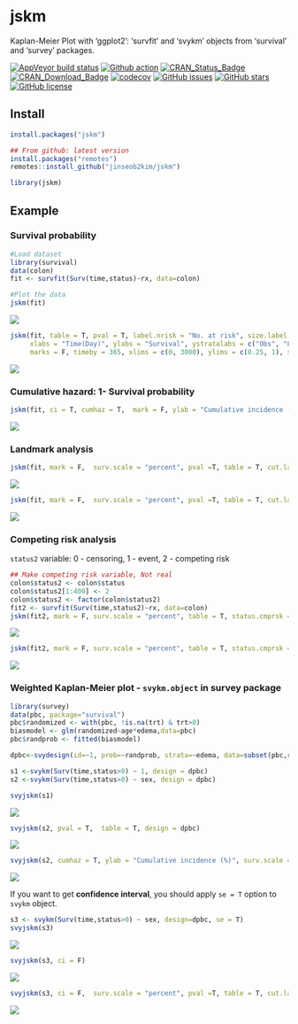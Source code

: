 jskm
================

Kaplan-Meier Plot with ‘ggplot2’: ‘survfit’ and ‘svykm’ objects from
‘survival’ and ‘survey’ packages.

[![AppVeyor build
status](https://ci.appveyor.com/api/projects/status/github/jinseob2kim/jskm?branch=master&svg=true)](https://ci.appveyor.com/project/jinseob2kim/jskm)
[![Github
action](https://github.com/jinseob2kim/jskm/workflows/R-CMD-check/badge.svg)](https://github.com/jinseob2kim/jskm/actions)
[![CRAN_Status_Badge](https://www.r-pkg.org/badges/version/jskm)](https://cran.r-project.org/package=jskm)
[![CRAN_Download_Badge](https://cranlogs.r-pkg.org/badges/jskm)](https://CRAN.R-project.org/package=jskm)
[![codecov](https://codecov.io/github/jinseob2kim/jskm/branch/master/graphs/badge.svg)](https://app.codecov.io/github/jinseob2kim/jskm)
[![GitHub
issues](https://img.shields.io/github/issues/jinseob2kim/jskm.svg)](https://github.com/jinseob2kim/jskm/issues)
[![GitHub
stars](https://img.shields.io/github/stars/jinseob2kim/jskm.svg)](https://github.com/jinseob2kim/jskm/stargazers)
[![GitHub
license](https://img.shields.io/github/license/jinseob2kim/jskm.svg)](https://github.com/jinseob2kim/jskm/blob/master/LICENSE)

## Install

``` r
install.packages("jskm")

## From github: latest version
install.packages("remotes")
remotes::install_github("jinseob2kim/jskm")

library(jskm)
```

## Example

### Survival probability

``` r
#Load dataset
library(survival)
data(colon)
fit <- survfit(Surv(time,status)~rx, data=colon)

#Plot the data
jskm(fit)
```

![](man/figures/README-unnamed-chunk-1-1.png)<!-- -->

``` r
jskm(fit, table = T, pval = T, label.nrisk = "No. at risk", size.label.nrisk = 8, 
     xlabs = "Time(Day)", ylabs = "Survival", ystratalabs = c("Obs", "Lev", "Lev + 5FU"), ystrataname = "rx",
     marks = F, timeby = 365, xlims = c(0, 3000), ylims = c(0.25, 1), showpercent = T)
```

![](man/figures/README-unnamed-chunk-1-2.png)<!-- -->

### Cumulative hazard: 1- Survival probability

``` r
jskm(fit, ci = T, cumhaz = T,  mark = F, ylab = "Cumulative incidence (%)", surv.scale = "percent", pval =T, pval.size = 6, pval.coord = c(300, 0.7))
```

![](man/figures/README-unnamed-chunk-2-1.png)<!-- -->

### Landmark analysis

``` r
jskm(fit, mark = F,  surv.scale = "percent", pval =T, table = T, cut.landmark = 500)
```

![](man/figures/README-unnamed-chunk-3-1.png)<!-- -->

``` r
jskm(fit, mark = F,  surv.scale = "percent", pval =T, table = T, cut.landmark = 500, showpercent = T)
```

![](man/figures/README-unnamed-chunk-3-2.png)<!-- -->

### Competing risk analysis

`status2` variable: 0 - censoring, 1 - event, 2 - competing risk

``` r
## Make competing risk variable, Not real
colon$status2 <- colon$status
colon$status2[1:400] <- 2
colon$status2 <- factor(colon$status2)
fit2 <- survfit(Surv(time,status2)~rx, data=colon)
jskm(fit2, mark = F, surv.scale = "percent", table = T, status.cmprsk = "1")
```

![](man/figures/README-unnamed-chunk-4-1.png)<!-- -->

``` r
jskm(fit2, mark = F, surv.scale = "percent", table = T, status.cmprsk = "1", showpercent = T, cut.landmark = 500)
```

![](man/figures/README-unnamed-chunk-4-2.png)<!-- -->

### Weighted Kaplan-Meier plot - `svykm.object` in **survey** package

``` r
library(survey)
data(pbc, package="survival")
pbc$randomized <- with(pbc, !is.na(trt) & trt>0)
biasmodel <- glm(randomized~age*edema,data=pbc)
pbc$randprob <- fitted(biasmodel)

dpbc<-svydesign(id=~1, prob=~randprob, strata=~edema, data=subset(pbc,randomized))

s1 <-svykm(Surv(time,status>0) ~ 1, design = dpbc)
s2 <-svykm(Surv(time,status>0) ~ sex, design = dpbc)

svyjskm(s1)
```

![](man/figures/README-unnamed-chunk-5-1.png)<!-- -->

``` r
svyjskm(s2, pval = T,  table = T, design = dpbc)
```

![](man/figures/README-unnamed-chunk-5-2.png)<!-- -->

``` r
svyjskm(s2, cumhaz = T, ylab = "Cumulative incidence (%)", surv.scale = "percent", pval = T, design = dpbc, pval.coord = c(300, 0.7), showpercent = T) 
```

![](man/figures/README-unnamed-chunk-5-3.png)<!-- -->

If you want to get **confidence interval**, you should apply `se = T`
option to `svykm` object.

``` r
s3 <- svykm(Surv(time,status>0) ~ sex, design=dpbc, se = T)
svyjskm(s3)
```

![](man/figures/README-unnamed-chunk-6-1.png)<!-- -->

``` r
svyjskm(s3, ci = F)
```

![](man/figures/README-unnamed-chunk-6-2.png)<!-- -->

``` r
svyjskm(s3, ci = F,  surv.scale = "percent", pval =T, table = T, cut.landmark = 1000, showpercent = T)
```

![](man/figures/README-unnamed-chunk-6-3.png)<!-- -->

